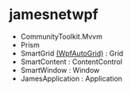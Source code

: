 # jamesnetwpf

- CommunityToolkit.Mvvm
- Prism
- SmartGrid [(WpfAutoGrid)](https://github.com/carbonrobot/wpf-autogrid) : Grid
- SmartContent : ContentControl
- SmartWindow : Window
- JamesApplication : Application
